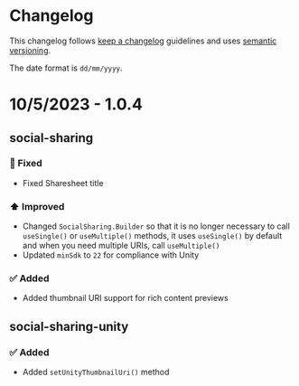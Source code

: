 # Changelog

This changelog follows [keep a changelog](https://keepachangelog.com/) guidelines and uses [semantic versioning](https://semver.org/).

The date format is `dd/mm/yyyy`.

# 10/5/2023 - 1.0.4

## social-sharing

### 🐞 Fixed

- Fixed Sharesheet title

### ⬆️ Improved

- Changed `SocialSharing.Builder` so that it is no longer necessary to call `useSingle()` or `useMultiple()` methods, it uses `useSingle()` by default and when you need multiple URIs, call `useMultiple()`
- Updated `minSdk` to `22` for compliance with Unity

### ✅ Added

- Added thumbnail URI support for rich content previews

## social-sharing-unity

### ✅ Added

- Added `setUnityThumbnailUri()` method